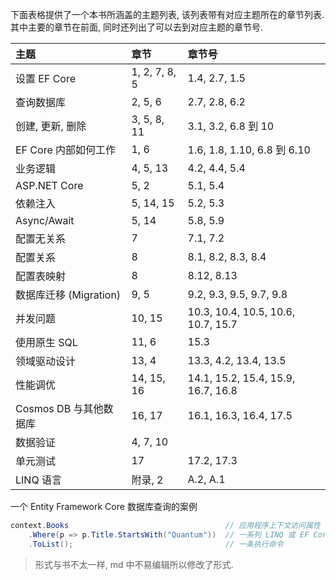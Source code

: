 下面表格提供了一个本书所涵盖的主题列表, 该列表带有对应主题所在的章节列表. 其中主要的章节在前面, 同时还列出了可以去到对应主题的章节号.

| 主题                   | 章节          | 章节号                             |
| :--------------------- | :------------ | :--------------------------------- |
| 设置 EF Core           | 1, 2, 7, 8, 5 | 1.4, 2.7, 1.5                      |
| 查询数据库             | 2, 5, 6       | 2.7, 2.8, 6.2                      |
| 创建, 更新, 删除       | 3, 5, 8, 11   | 3.1, 3.2, 6.8 到 10                |
| EF Core 内部如何工作   | 1, 6          | 1.6, 1.8, 1.10, 6.8 到 6.10        |
| 业务逻辑               | 4, 5, 13      | 4.2, 4.4, 5.4                      |
| ASP.NET Core           | 5, 2          | 5.1, 5.4                           |
| 依赖注入               | 5, 14, 15     | 5.2, 5.3                           |
| Async/Await            | 5, 14         | 5.8, 5.9                           |
| 配置无关系             | 7             | 7.1, 7.2                           |
| 配置关系               | 8             | 8.1, 8.2, 8.3, 8.4                 |
| 配置表映射             | 8             | 8.12, 8.13                         |
| 数据库迁移 (Migration) | 9, 5          | 9.2, 9.3, 9.5, 9.7, 9.8            |
| 并发问题               | 10, 15        | 10.3, 10.4, 10.5, 10.6, 10.7, 15.7 |
| 使用原生 SQL           | 11, 6         | 15.3                               |
| 领域驱动设计           | 13, 4         | 13.3, 4.2, 13.4, 13.5              |
| 性能调优               | 14, 15, 16    | 14.1, 15.2, 15.4, 15.9, 16.7, 16.8 |
| Cosmos DB 与其他数据库 | 16, 17        | 16.1, 16.3, 16.4, 17.5             |
| 数据验证               | 4, 7, 10      |                                    |
| 单元测试               | 17            | 17.2, 17.3                         |
| LINQ 语言              | 附录, 2       | A.2, A.1                           |



一个 Entity Framework Core 数据库查询的案例

```C#
context.Books									// 应用程序上下文访问属性
    .Where(p => p.Title.StartsWith("Quantum"))	// 一系列 LINQ 或 EF Core 命令
    .ToList();									// 一条执行命令
```

> 形式与书不太一样, md 中不易编辑所以修改了形式.



